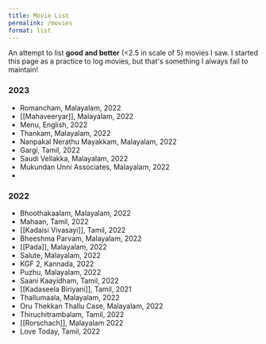 ```yaml
---
title: Movie List
permalink: /movies
format: list
---
```

An attempt to list **good and better** (<2.5 in scale of 5) movies I saw. I started this page as a practice to log movies, but that's something I always fail to maintain!

### 2023
- Romancham, Malayalam, 2022
- [[Mahaveeryar]], Malayalam, 2022
- Menu, English, 2022
- Thankam, Malayalam, 2022
- Nanpakal Nerathu Mayakkam, Malayalam, 2022
- Gargi, Tamil, 2022
- Saudi Vellakka, Malayalam, 2022
- Mukundan Unni Associates, Malayalam, 2022
- 
### 2022
- Bhoothakaalam, Malayalam, 2022
- Mahaan, Tamil, 2022
- [[Kadaisi Vivasayi]], Tamil, 2022
- Bheeshma Parvam, Malayalam, 2022
- [[Pada]], Malayalam, 2022
- Salute, Malayalam, 2022
- KGF 2, Kannada, 2022
- Puzhu, Malayalam, 2022
- Saani Kaayidham, Tamil, 2022
- [[Kadaseela Biriyani]], Tamil, 2021
- Thallumaala, Malayalam, 2022
- Oru Thekkan Thallu Case, Malayalam, 2022
- Thiruchitrambalam, Tamil, 2022
- [[Rorschach]], Malayalam 2022
- Love Today, Tamil, 2022